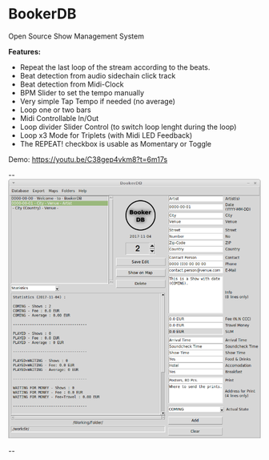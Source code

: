 # BookerDB
Open Source Show Management System


__Features:__
* Repeat the last loop of the stream according to the beats.
* Beat detection from audio sidechain click track 
* Beat detection from Midi-Clock
* BPM Slider to set the tempo manually
* Very simple Tap Tempo if needed (no average)
* Loop one or two bars
* Midi Controllable In/Out
* Loop divider Slider Control (to switch loop lenght during the loop)
* Loop x3 Mode for Triplets (with Midi LED Feedback)
* The REPEAT! checkbox is usable as Momentary or Toggle

Demo: https://youtu.be/C38gep4vkm8?t=6m17s

--
![screenshot](https://github.com/sonejostudios/BookerDB/blob/master/BookerDB.png "BookerDB")

-- 
